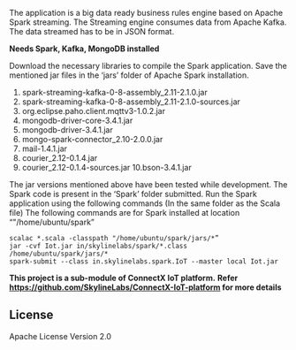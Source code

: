 The application is a big data ready business rules engine based on Apache Spark streaming.
The Streaming engine consumes data from Apache Kafka.
The data streamed has to be in JSON format.

**Needs Spark, Kafka, MongoDB installed**

Download the necessary libraries to compile the Spark application.
Save the mentioned jar files in the ‘jars’ folder of Apache Spark installation.

  1. spark-streaming-kafka-0-8-assembly_2.11-2.1.0.jar
  2. spark-streaming-kafka-0-8-assembly_2.11-2.1.0-sources.jar
  3. org.eclipse.paho.client.mqttv3-1.0.2.jar
  4. mongodb-driver-core-3.4.1.jar
  5. mongodb-driver-3.4.1.jar
  6. mongo-spark-connector_2.10-2.0.0.jar
  7. mail-1.4.1.jar
  8. courier_2.12-0.1.4.jar
  9. courier_2.12-0.1.4-sources.jar
  10.bson-3.4.1.jar


The jar versions mentioned above have been tested while development.
The Spark code is present in the ‘Spark’ folder submitted.
Run the Spark application using the following commands (In the same folder as the Scala file)
The following commands are for Spark installed at location “"/home/ubuntu/spark”

```
scalac *.scala -classpath "/home/ubuntu/spark/jars/*”
jar -cvf Iot.jar in/skylinelabs/spark/*.class /home/ubuntu/spark/jars/* 
spark-submit --class in.skylinelabs.spark.IoT --master local Iot.jar
```

**This project is a sub-module of ConnectX IoT platform.**
**Refer https://github.com/SkylineLabs/ConnectX-IoT-platform for more details**


License
-------

Apache License Version 2.0



